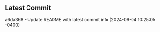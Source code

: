 
## Latest Commit
a6da368 - Update README with latest commit info (2024-09-04 10:25:05 -0400) <Yunxi-Zhou>
